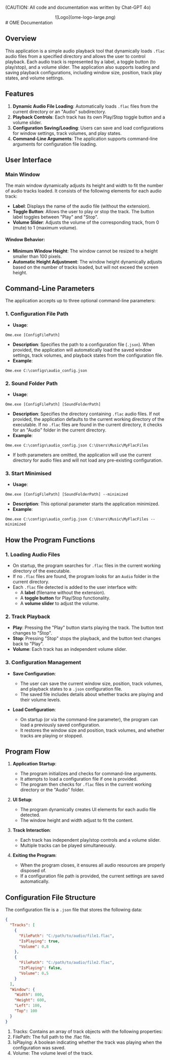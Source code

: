 (CAUTION: All code and documentation was written by Chat-GPT 4o)
<div align="center">
![Logo](ome-logo-large.png)
</div>
# OME Documentation

## Overview

This application is a simple audio playback tool that dynamically loads `.flac` audio files from a specified directory and allows the user to control playback. Each audio track is represented by a label, a toggle button (to play/stop), and a volume slider. The application also supports loading and saving playback configurations, including window size, position, track play states, and volume settings.

## Features

1. **Dynamic Audio File Loading**: Automatically loads `.flac` files from the current directory or an "Audio" subdirectory.
2. **Playback Controls**: Each track has its own Play/Stop toggle button and a volume slider.
3. **Configuration Saving/Loading**: Users can save and load configurations for window settings, track volumes, and play states.
4. **Command-Line Arguments**: The application supports command-line arguments for configuration file loading.

## User Interface

### Main Window

The main window dynamically adjusts its height and width to fit the number of audio tracks loaded. It consists of the following elements for each audio track:
- **Label**: Displays the name of the audio file (without the extension).
- **Toggle Button**: Allows the user to play or stop the track. The button label toggles between "Play" and "Stop".
- **Volume Slider**: Adjusts the volume of the corresponding track, from 0 (mute) to 1 (maximum volume).

#### Window Behavior:
- **Minimum Window Height**: The window cannot be resized to a height smaller than 100 pixels.
- **Automatic Height Adjustment**: The window height dynamically adjusts based on the number of tracks loaded, but will not exceed the screen height.

## Command-Line Parameters

The application accepts up to three optional command-line parameters:

### 1. Configuration File Path
- **Usage**:

```
Ome.exe [ConfigFilePath]
```

- **Description**: Specifies the path to a configuration file (`.json`). When provided, the application will automatically load the saved window settings, track volumes, and playback states from the configuration file.
- **Example**:
  
```
Ome.exe C:\configs\audio_config.json
```

### 2. Sound Folder Path
- **Usage**:
```
Ome.exe [ConfigFilePath] [SoundFolderPath]
```
- **Description**: Specifies the directory containing `.flac` audio files. If not provided, the application defaults to the current working directory of the executable. If no `.flac` files are found in the current directory, it checks for an "Audio" folder in the current directory.
- **Example**:
```
Ome.exe C:\configs\audio_config.json C:\Users\Music\MyFlacFiles
```
- If both parameters are omitted, the application will use the current directory for audio files and will not load any pre-existing configuration.

### 3. Start Minimised
- **Usage**:
```
Ome.exe [ConfigFilePath] [SoundFolderPath] --minimized
```
- **Description**: This optional parameter starts the application minimized.
- **Example**:
```
Ome.exe C:\configs\audio_config.json C:\Users\Music\MyFlacFiles --minimized
```
## How the Program Functions

### 1. Loading Audio Files

- On startup, the program searches for `.flac` files in the current working directory of the executable.
- If no `.flac` files are found, the program looks for an `Audio` folder in the current directory.
- Each `.flac` file detected is added to the user interface with:
  - A **label** (filename without the extension).
  - A **toggle button** for Play/Stop functionality.
  - A **volume slider** to adjust the volume.

### 2. Track Playback

- **Play**: Pressing the "Play" button starts playing the track. The button text changes to "Stop".
- **Stop**: Pressing "Stop" stops the playback, and the button text changes back to "Play".
- **Volume**: Each track has an independent volume slider.

### 3. Configuration Management

- **Save Configuration**:
  - The user can save the current window size, position, track volumes, and playback states to a `.json` configuration file.
  - The saved file includes details about whether tracks are playing and their volume levels.
  
- **Load Configuration**:
  - On startup (or via the command-line parameter), the program can load a previously saved configuration.
  - It restores the window size and position, track volumes, and whether tracks are playing or stopped.
 
## Program Flow

1. **Application Startup**:
   - The program initializes and checks for command-line arguments.
   - It attempts to load a configuration file if one is provided.
   - The program then checks for `.flac` files in the current working directory or the "Audio" folder.

2. **UI Setup**:
   - The program dynamically creates UI elements for each audio file detected.
   - The window height and width adjust to fit the content.
   
3. **Track Interaction**:
   - Each track has independent play/stop controls and a volume slider.
   - Multiple tracks can be played simultaneously.

4. **Exiting the Program**:
   - When the program closes, it ensures all audio resources are properly disposed of.
   - If a configuration file path is provided, the current settings are saved automatically.

## Configuration File Structure

The configuration file is a `.json` file that stores the following data:

```json
{
  "Tracks": [
    {
      "FilePath": "C:/path/to/audio/file1.flac",
      "IsPlaying": true,
      "Volume": 0.8
    },
    {
      "FilePath": "C:/path/to/audio/file2.flac",
      "IsPlaying": false,
      "Volume": 0.5
    }
  ],
  "Window": {
    "Width": 800,
    "Height": 600,
    "Left": 100,
    "Top": 100
  }
}
```

1. Tracks: Contains an array of track objects with the following properties:
2. FilePath: The full path to the .flac file.
3. IsPlaying: A boolean indicating whether the track was playing when the configuration was saved.
4. Volume: The volume level of the track.
